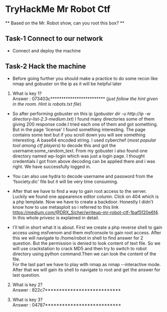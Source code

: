 # TryHackMe Mr Robot Ctf
** Based on the Mr. Robot show, can you root this box? **

## Task-1 Connect to our network
* Connect and deploy the machine

## Task-2 Hack the machine
* Before going further you should make a practice to do some recon like nmap and gobuster on the ip  as it will be helpful later

1. What is key 1?<br>
Answer : 073403c************************* (*just follow the hint given in the room. Hint is robots.txt file*)

* So after performing gobuster on this ip (*gobuster dir -u http://ip -w directory-list-2.3-medium.txt*) I found many directories some of them giving 200 response code.I tried each one of them and got something. But in the page 'license' I found something interesting. The page contains some text but if you scroll down you will see something interesting. A base64 encoded string. I used cyberchef (*most popular tool among ctf players*) to decode this and got the username:some_random_text. From my gobuster i also found one directory named wp-login which was just a login page. I thought credentials I got from above decoding can be applied there and i was right. We have successfully logged in. 
* You can also use hydra to decode username and password from the 'fsociety.dic' file but it will be very time consuming. 

* After that we have to find a way to gain root access to the server. Luckily we found one appearence editor column. Click on 404 which is a php template. Now we have to create a backdoor. Honestly I didn't know how to use metasploit so i referred to this link https://medium.com/@DRX_Sicher/writeup-mr-robot-ctf-1baf5f20e6f4. In this whole privesc is explained in detail.

* I'll tell in short what it is about. First we create a php reverse shell to gain access using msfvenom and them msfconsole to gain root access. After this we will navigate to /home/robot in shell to find answer for 2 question. But the permission is denied to look content of text file. So we will use crackstation to crack MD5 and then try to switch to robot directory using python command.Then we can look the content of the file.<br>
For the last part we have to play with nmap as nmap --interactive mode. After that we will gain its shell to navigate to root and get the answer for last question.

2. What is key 2?<br>
Answer : 822c7***************************

3. What is key 3?<br>
Answer : 04787***************************
